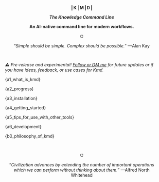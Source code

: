 <div align="center">

<p style="max-width: 400px;">

<br/>

<b>⎪K⎪M⎪D⎪</b>

<b><i>The Knowledge Command Line</i></b>

<b>An AI-native command line for modern workflows.</b>

⛭

“*Simple should be simple.
Complex should be possible.*” —Alan Kay

<br/>

</p>

</div>

*⚠️ Pre-release and experimental!
[Follow or DM me](https://x.com/ojoshe) for future updates or if you have ideas, feedback,
or use cases for Kmd.*

{a1_what_is_kmd}

{a2_progress}

{a3_installation}

{a4_getting_started}

{a5_tips_for_use_with_other_tools}

{a6_development}

{b0_philosophy_of_kmd}

<br/>

<div align="center">

⛭

<p style="max-width: 400px;">

“*Civilization advances by extending the number of important operations which we can perform
without thinking about them.*” —Alfred North Whitehead

</p>

</div>
